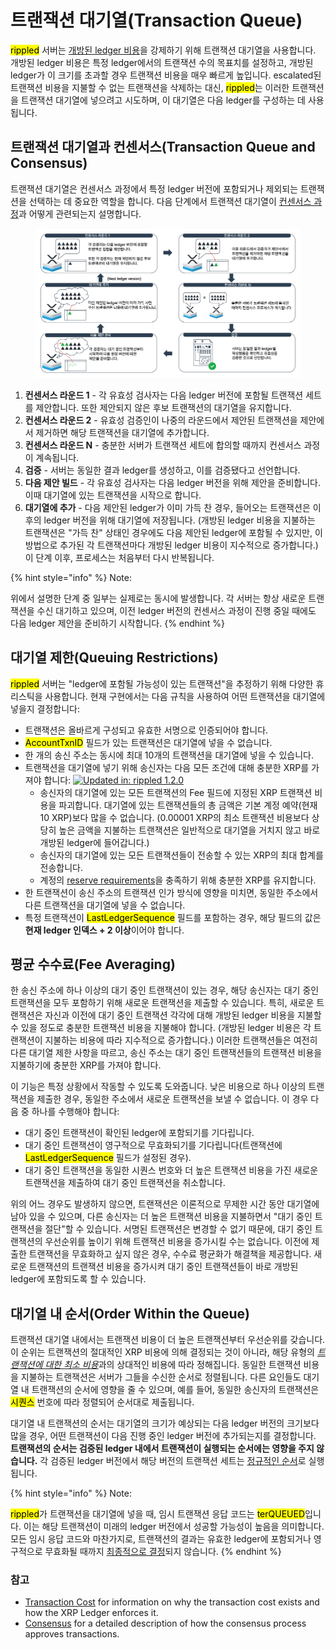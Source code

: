 # 트랜잭션 대기열(Transaction Queue)

<mark style="background-color:yellow;">rippled</mark> 서버는 [개방된 ledger 비용](transaction-cost.md)을 강제하기 위해 트랜잭션 대기열을 사용합니다. 개방된 ledger 비용은 특정 ledger에서의 트랜잭션 수의 목표치를 설정하고, 개방된 ledger가 이 크기를 초과할 경우 트랜잭션 비용을 매우 빠르게 높입니다. escalated된 트랜잭션 비용을 지불할 수 없는 트랜잭션을 삭제하는 대신, <mark style="background-color:yellow;">rippled</mark>는 이러한 트랜잭션을 트랜잭션 대기열에 넣으려고 시도하며, 이 대기열은 다음 ledger를 구성하는 데 사용됩니다.

## 트랜잭션 대기열과 컨센서스(Transaction Queue and Consensus)

트랜잭션 대기열은 컨센서스 과정에서 특정 ledger 버전에 포함되거나 제외되는 트랜잭션을 선택하는 데 중요한 역할을 합니다. 다음 단계에서 트랜잭션 대기열이 [컨센서스 과정](../consensus-protocol/consensus-structure.md)과 어떻게 관련되는지 설명합니다.

<figure><img src="../../.gitbook/assets/Transaction queue_1.png" alt=""><figcaption></figcaption></figure>

1. **컨센서스 라운드 1** - 각 유효성 검사자는 다음 ledger 버전에 포함될 트랜잭션 세트를 제안합니다. 또한 제안되지 않은 후보 트랜잭션의 대기열을 유지합니다.
2. **컨센서스 라운드 2** - 유효성 검증인이 나중의 라운드에서 제안된 트랜잭션을 제안에서 제거하면 해당 트랜잭션을 대기열에 추가합니다.
3. **컨센서스 라운드 N** - 충분한 서버가 트랜잭션 세트에 합의할 때까지 컨센서스 과정이 계속됩니다.
4. **검증** - 서버는 동일한 결과 ledger를 생성하고, 이를 검증됐다고 선언합니다.
5. **다음 제안 빌드** - 각 유효성 검사자는 다음 ledger 버전을 위해 제안을 준비합니다. 이때 대기열에 있는 트랜잭션을 시작으로 합니다.
6. **대기열에 추가** - 다음 제안된 ledger가 이미 가득 찬 경우, 들어오는 트랜잭션은 이후의 ledger 버전을 위해 대기열에 저장됩니다. (개방된 ledger 비용을 지불하는 트랜잭션은 "가득 찬" 상태인 경우에도 다음 제안된 ledger에 포함될 수 있지만, 이 방법으로 추가된 각 트랜잭션마다 개방된 ledger 비용이 지수적으로 증가합니다.) \
   이 단계 이후, 프로세스는 처음부터 다시 반복됩니다.

{% hint style="info" %}
Note:

위에서 설명한 단계 중 일부는 실제로는 동시에 발생합니다. 각 서버는 항상 새로운 트랜잭션을 수신 대기하고 있으며, 이전 ledger 버전의 컨센서스 과정이 진행 중일 때에도 다음 ledger 제안을 준비하기 시작합니다.
{% endhint %}

## 대기열 제한(Queuing Restrictions)

<mark style="background-color:yellow;">rippled</mark> 서버는 "ledger에 포함될 가능성이 있는 트랜잭션"을 추정하기 위해 다양한 휴리스틱을 사용합니다. 현재 구현에서는 다음 규칙을 사용하여 어떤 트랜잭션을 대기열에 넣을지 결정합니다:

* 트랜잭션은 올바르게 구성되고 유효한 서명으로 인증되어야 합니다.&#x20;
* <mark style="background-color:yellow;">AccountTxnID</mark> 필드가 있는 트랜잭션은 대기열에 넣을 수 없습니다.&#x20;
* 한 개의 송신 주소는 동시에 최대 10개의 트랜잭션을 대기열에 넣을 수 있습니다.&#x20;
* 트랜잭션을 대기열에 넣기 위해 송신자는 다음 모든 조건에 대해 충분한 XRP를 가져야 합니다: [![Updated in: rippled 1.2.0](https://img.shields.io/badge/Updated%20in-rippled%201.2.0-blue.svg)](https://github.com/ripple/rippled/releases/tag/1.2.0)
  * 송신자의 대기열에 있는 모든 트랜잭션의 Fee 필드에 지정된 XRP 트랜잭션 비용을 파괴합니다. 대기열에 있는 트랜잭션들의 총 금액은 기본 계정 예약(현재 10 XRP)보다 많을 수 없습니다. (0.00001 XRP의 최소 트랜잭션 비용보다 상당히 높은 금액을 지불하는 트랜잭션은 일반적으로 대기열을 거치지 않고 바로 개방된 ledger에 들어갑니다.)&#x20;
  * 송신자의 대기열에 있는 모든 트랜잭션들이 전송할 수 있는 XRP의 최대 합계를 전송합니다.&#x20;
  * 계정의 [reserve requirements](https://xrpl.org/reserves.html)을 충족하기 위해 충분한 XRP를 유지합니다.
* 한 트랜잭션이 송신 주소의 트랜잭션 인가 방식에 영향을 미치면, 동일한 주소에서 다른 트랜잭션을 대기열에 넣을 수 없습니다.&#x20;
* 특정 트랜잭션이 <mark style="background-color:yellow;">LastLedgerSequence</mark> 필드를 포함하는 경우, 해당 필드의 값은 **현재 ledger 인덱스 + 2 이상**이어야 합니다.&#x20;

## 평균 수수료(Fee Averaging)

한 송신 주소에 하나 이상의 대기 중인 트랜잭션이 있는 경우, 해당 송신자는 대기 중인 트랜잭션을 모두 포함하기 위해 새로운 트랜잭션을 제출할 수 있습니다. 특히, 새로운 트랜잭션은 자신과 이전에 대기 중인 트랜잭션 각각에 대해 개방된 ledger 비용을 지불할 수 있을 정도로 충분한 트랜잭션 비용을 지불해야 합니다. (개방된 ledger 비용은 각 트랜잭션이 지불하는 비용에 따라 지수적으로 증가합니다.) 이러한 트랜잭션들은 여전히 다른 대기열 제한 사항을 따르고, 송신 주소는 대기 중인 트랜잭션들의 트랜잭션 비용을 지불하기에 충분한 XRP를 가져야 합니다.

이 기능은 특정 상황에서 작동할 수 있도록 도와줍니다. 낮은 비용으로 하나 이상의 트랜잭션을 제출한 경우, 동일한 주소에서 새로운 트랜잭션을 보낼 수 없습니다. 이 경우 다음 중 하나를 수행해야 합니다:

* 대기 중인 트랜잭션이 확인된 ledger에 포함되기를 기다립니다.&#x20;
* 대기 중인 트랜잭션이 영구적으로 무효화되기를 기다립니다(트랜잭션에 <mark style="background-color:yellow;">LastLedgerSequence</mark> 필드가 설정된 경우).&#x20;
* 대기 중인 트랜잭션을 동일한 시퀀스 번호와 더 높은 트랜잭션 비용을 가진 새로운 트랜잭션을 제출하여 대기 중인 트랜잭션을 취소합니다.&#x20;

위의 어느 경우도 발생하지 않으면, 트랜잭션은 이론적으로 무제한 시간 동안 대기열에 남아 있을 수 있으며, 다른 송신자는 더 높은 트랜잭션 비용을 지불하면서 "대기 중인 트랜잭션을 절단"할 수 있습니다. 서명된 트랜잭션은 변경할 수 없기 때문에, 대기 중인 트랜잭션의 우선순위를 높이기 위해 트랜잭션 비용을 증가시킬 수는 없습니다. 이전에 제출한 트랜잭션을 무효화하고 싶지 않은 경우, 수수료 평균화가 해결책을 제공합니다. 새로운 트랜잭션의 트랜잭션 비용을 증가시켜 대기 중인 트랜잭션들이 바로 개방된 ledger에 포함되도록 할 수 있습니다.

## 대기열 내 순서(Order Within the Queue)

트랜잭션 대기열 내에서는 트랜잭션 비용이 더 높은 트랜잭션부터 우선순위를 갖습니다. 이 순위는 트랜잭션의 절대적인 XRP 비용에 의해 결정되는 것이 아니라, 해당 유형의 [_트랜잭션에 대한 최소 비용_](transaction-cost.md)과의 상대적인 비용에 따라 정해집니다. 동일한 트랜잭션 비용을 지불하는 트랜잭션은 서버가 그들을 수신한 순서로 정렬됩니다. 다른 요인들도 대기열 내 트랜잭션의 순서에 영향을 줄 수 있으며, 예를 들어, 동일한 송신자의 트랜잭션은 <mark style="background-color:yellow;">시퀀스</mark> 번호에 따라 정렬되어 순서대로 제출됩니다.

대기열 내 트랜잭션의 순서는 대기열의 크기가 예상되는 다음 ledger 버전의 크기보다 많을 경우, 어떤 트랜잭션이 다음 진행 중인 ledger 버전에 추가되는지를 결정합니다. **트랜잭션의 순서는 검증된 ledger 내에서 트랜잭션이 실행되는 순서에는 영향을 주지 않습니다.** 각 검증된 ledger 버전에서 해당 버전의 트랜잭션 세트는 [정규적인 순서](../consensus-protocol/consensus-structure.md)로 실행됩니다.

{% hint style="info" %}
Note:

<mark style="background-color:yellow;">rippled</mark>가 트랜잭션을 대기열에 넣을 때, 임시 트랜잭션 응답 코드는 <mark style="background-color:yellow;">terQUEUED</mark>입니다. 이는 해당 트랜잭션이 미래의 ledger 버전에서 성공할 가능성이 높음을 의미합니다. 모든 임시 응답 코드와 마찬가지로, 트랜잭션의 결과는 유효한 ledger에 포함되거나 영구적으로 무효화될 때까지 [최종적으로 결정](finality-of-results/)되지 않습니다.
{% endhint %}



### 참고 <a href="#see-also" id="see-also"></a>

* [Transaction Cost](https://xrpl.org/transaction-cost.html) for information on why the transaction cost exists and how the XRP Ledger enforces it.
* [Consensus](https://xrpl.org/consensus.html) for a detailed description of how the consensus process approves transactions.
